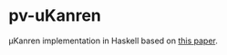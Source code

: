 # pv-uKanren
μKanren implementation in Haskell based on [this paper](http://webyrd.net/scheme-2013/papers/HemannMuKanren2013.pdf).
